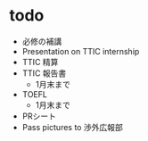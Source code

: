 # todo

- 必修の補講
- Presentation on TTIC internship
- TTIC 精算
- TTIC 報告書
  - 1月末まで
- TOEFL
  - 1月末まで
- PRシート
- Pass pictures to 渉外広報部

